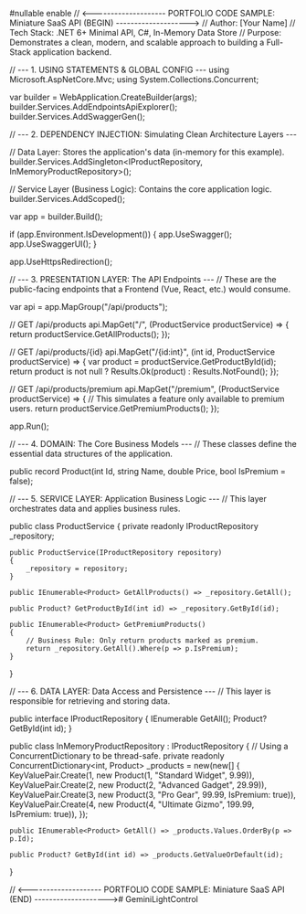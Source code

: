 #nullable enable
// <-------------------- PORTFOLIO CODE SAMPLE: Miniature SaaS API (BEGIN) -------------------->
// Author: [Your Name]
// Tech Stack: .NET 6+ Minimal API, C#, In-Memory Data Store
// Purpose: Demonstrates a clean, modern, and scalable approach to building a Full-Stack application backend.

// --- 1. USING STATEMENTS & GLOBAL CONFIG ---
using Microsoft.AspNetCore.Mvc;
using System.Collections.Concurrent;

var builder = WebApplication.CreateBuilder(args);
builder.Services.AddEndpointsApiExplorer();
builder.Services.AddSwaggerGen();

// --- 2. DEPENDENCY INJECTION: Simulating Clean Architecture Layers ---

// Data Layer: Stores the application's data (in-memory for this example).
builder.Services.AddSingleton<IProductRepository, InMemoryProductRepository>();

// Service Layer (Business Logic): Contains the core application logic.
builder.Services.AddScoped<ProductService>();


var app = builder.Build();

if (app.Environment.IsDevelopment())
{
    app.UseSwagger();
    app.UseSwaggerUI();
}

app.UseHttpsRedirection();


// --- 3. PRESENTATION LAYER: The API Endpoints ---
// These are the public-facing endpoints that a Frontend (Vue, React, etc.) would consume.

var api = app.MapGroup("/api/products");

// GET /api/products
api.MapGet("/", (ProductService productService) => {
    return productService.GetAllProducts();
});

// GET /api/products/{id}
api.MapGet("/{id:int}", (int id, ProductService productService) => {
    var product = productService.GetProductById(id);
    return product is not null ? Results.Ok(product) : Results.NotFound();
});

// GET /api/products/premium
api.MapGet("/premium", (ProductService productService) => {
    // This simulates a feature only available to premium users.
    return productService.GetPremiumProducts();
});

app.Run();


// --- 4. DOMAIN: The Core Business Models ---
// These classes define the essential data structures of the application.

public record Product(int Id, string Name, double Price, bool IsPremium = false);


// --- 5. SERVICE LAYER: Application Business Logic ---
// This layer orchestrates data and applies business rules.

public class ProductService
{
    private readonly IProductRepository _repository;

    public ProductService(IProductRepository repository)
    {
        _repository = repository;
    }

    public IEnumerable<Product> GetAllProducts() => _repository.GetAll();
    
    public Product? GetProductById(int id) => _repository.GetById(id);
    
    public IEnumerable<Product> GetPremiumProducts()
    {
        // Business Rule: Only return products marked as premium.
        return _repository.GetAll().Where(p => p.IsPremium);
    }
}


// --- 6. DATA LAYER: Data Access and Persistence ---
// This layer is responsible for retrieving and storing data.

public interface IProductRepository
{
    IEnumerable<Product> GetAll();
    Product? GetById(int id);
}

public class InMemoryProductRepository : IProductRepository
{
    // Using a ConcurrentDictionary to be thread-safe.
    private readonly ConcurrentDictionary<int, Product> _products = new(new[]
    {
        KeyValuePair.Create(1, new Product(1, "Standard Widget", 9.99)),
        KeyValuePair.Create(2, new Product(2, "Advanced Gadget", 29.99)),
        KeyValuePair.Create(3, new Product(3, "Pro Gear", 99.99, IsPremium: true)),
        KeyValuePair.Create(4, new Product(4, "Ultimate Gizmo", 199.99, IsPremium: true)),
    });

    public IEnumerable<Product> GetAll() => _products.Values.OrderBy(p => p.Id);

    public Product? GetById(int id) => _products.GetValueOrDefault(id);
}

// <-------------------- PORTFOLIO CODE SAMPLE: Miniature SaaS API (END) --------------------># GeminiLightControl
